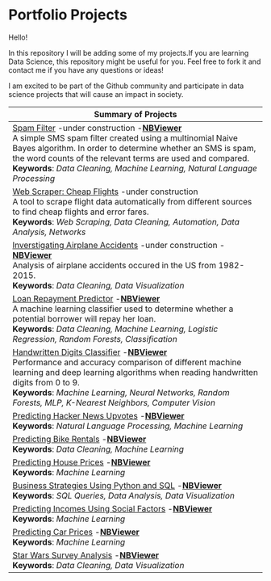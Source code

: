 # Portfolio Projects

Hello!

In this repository I will be adding some of my projects.If you are learning Data Science, this repository might be useful for you. Feel free to fork it and contact me if you have any questions or ideas!

I am excited to be part of the Github community and participate in data science projects that will cause an impact in society. 

|Summary of Projects|
|---|
|[Spam Filter](spam_filter/spam_filter.ipynb) -under construction -**[NBViewer](http:/nbviewer.jupyter.org/github/asisloustau/portfolio_projects/blob/master/spam_filter/spam_filter.ipynb)**<br>A simple SMS spam filter created using a multinomial Naive Bayes algorithm. In order to determine whether an SMS is spam, the word counts of the relevant terms are used and compared.<br>__Keywords__: *Data Cleaning, Machine Learning, Natural Language Processing*|
|[Web Scraper: Cheap Flights](webscraper_cheapflights/scraper.py) -under construction <br>A tool to scrape flight data automatically from different sources to find cheap flights and error fares.<br>__Keywords__: *Web Scraping, Data Cleaning, Automation, Data Analysis, Networks*|
|[Inverstigating Airplane Accidents](investigating_airplane_accidents/aviation_analysis.ipynb) -under construction -**[NBViewer](http:/nbviewer.jupyter.org/github/asisloustau/portfolio_projects/blob/master/investigating_airplane_accidents/aviation_analysis.ipynb)** <br>Analysis of airplane accidents occured in the US from 1982-2015.<br>__Keywords__: *Data Cleaning, Data Visualization*|
|[Loan Repayment Predictor](loan_payment_predictor/loan_payment_predictor.ipynb) -**[NBViewer](http:/nbviewer.jupyter.org/github/asisloustau/portfolio_projects/blob/master/loan_payment_predictor/loan_payment_predictor.ipynb)**<br>A machine learning classifier used to determine whether a potential borrower will repay her loan.<br>__Keywords__: *Data Cleaning, Machine Learning, Logistic Regression, Random Forests, Classification*|
|[Handwritten Digits Classifier](handwritten_digits_classifier/digit_classifier.ipynb) -**[NBViewer](http:/nbviewer.jupyter.org/github/asisloustau/portfolio_projects/blob/master/handwritten_digits_classifier/digit_classifier.ipynb)**<br>Performance and accuracy comparison of different machine learning and deep learning algorithms when reading handwritten digits from 0 to 9.<br>__Keywords__: *Machine Learning, Neural Networks, Random Forests, MLP, K-Nearest Neighbors, Computer Vision*|
|[Predicting Hacker News Upvotes](natural_language_processing_predicting_upvotes/predicting_upvotes.ipynb) -**[NBViewer](http:/nbviewer.jupyter.org/github/asisloustau/portfolio_projects/blob/master/natural_language_processing_predicting_upvotes/predicting_upvotes.ipynb)**<br>__Keywords__: *Natural Language Processing, Machine Learning*|
|[Predicting Bike Rentals](predicting_bike_rentals/predicting_bike_rentals.ipynb) -**[NBViewer](http:/nbviewer.jupyter.org/github/asisloustau/portfolio_projects/blob/master/predicting_bike_rentals/predicting_bike_rentals.ipynb)**<br>__Keywords__: *Data Cleaning, Machine Learning*|
|[Predicting House Prices](LR_predicting_house_sale_prices/LR_house_prices.ipynb) -**[NBViewer](http:/nbviewer.jupyter.org/github/asisloustau/portfolio_projects/blob/master/LR_predicting_house_sale_prices/LR_house_prices.ipynb)**<br>__Keywords__: *Machine Learning*|
|[Business Strategies Using Python and SQL](SQL_business_strategy/Business_Analysis.ipynb) -**[NBViewer](http:/nbviewer.jupyter.org/github/asisloustau/portfolio_projects/blob/master/SQL_business_strategy/Business_Analysis.ipynb)**<br>__Keywords__: *SQL Queries, Data Analysis, Data Visualization*|
|[Predicting Incomes Using Social Factors](decision_trees_predicting_incomes/Predicting%20Incomes%20-%20Decision%20Trees.ipynb) -**[NBViewer](http:/nbviewer.jupyter.org/github/asisloustau/portfolio_projects/blob/master/decision_trees_predicting_incomes/Predicting%20Incomes%20-%20Decision%20Trees.ipynb)**<br>__Keywords__: *Machine Learning*|
|[Predicting Car Prices](KNN_predicting_car_prices/knn_car_prices.ipynb) -**[NBViewer](http:/nbviewer.jupyter.org/github/asisloustau/portfolio_projects/blob/master/KNN_predicting_car_prices/knn_car_prices.ipynb)**<br>__Keywords__: *Machine Learning*|
|[Star Wars Survey Analysis](star_wars/star_wars_analysis.ipynb) -**[NBViewer](http:/nbviewer.jupyter.org/github/asisloustau/portfolio_projects/blob/master/star_wars/star_wars_analysis.ipynb)**<br>__Keywords__: *Data Cleaning, Data Visualization*|
